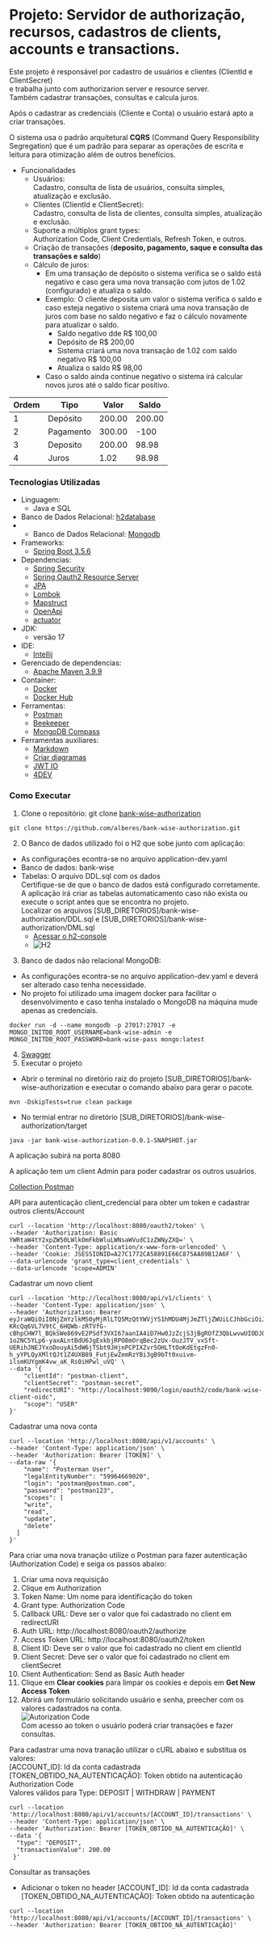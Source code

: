 # Projeto: Servidor de authorização, recursos, cadastros de clients, accounts e transactions.
Este projeto é responsável por cadastro de usuários e clientes (ClientId e ClientSecret)      
e trabalha junto com authorizarion server e resource server.    
Também cadastrar transações, consultas e calcula juros.

Após o cadastrar as credenciais (Cliente e Conta) o usuário estará apto a criar transações.

O sistema usa o padrão arquitetural **CQRS** (Command Query Responsibility Segregation) que é um padrão para separar as operações de escrita e leitura para otimização além de outros benefícios.

* Funcionalidades
  * Usuários:          
    Cadastro, consulta de lista de usuários, consulta simples, atualização e exclusão.
  * Clientes (ClientId e ClientSecret):        
    Cadastro, consulta de lista de clientes, consulta simples, atualização e exclusão.
  * Suporte a múltiplos grant types:          
    Authorization Code, Client Credentials, Refresh Token, e outros.
  * Criação de transações (**deposito, pagamento, saque e consulta das transações e saldo**)
  * Cálculo de juros:
    * Em uma transação de depósito o sistema verifica se o saldo está negativo e caso gera uma nova transação com jutos de 1.02 (configurado)  e atualiza o saldo.
    * Exemplo: O cliente deposita um valor o sistema verifica o saldo e caso esteja negativo o sistema criará uma nova transação de juros com base no saldo negativo e faz o cálculo novamente para atualizar o saldo.
      * Saldo negativo dde R$ 100,00
      * Depósito de R$ 200,00
      * Sistema criará uma nova transação de 1.02 com saldo negativo R$ 100,00
      * Atualiza o saldo R$ 98,00
    * Caso o saldo ainda continue negativo o sistema irá calcular novos juros até o saldo ficar positivo.

|  Ordem| Tipo | Valor| Saldo|
|--|--|--|--|
|1|Depósito|200.00|200.00|
|2|Pagamento|300.00|-100|
|3|Deposito|200.00|98.98|
|4|Juros|1.02|98.98|

### Tecnologias Utilizadas
* Linguagem:
  * Java e SQL
* Banco de Dados Relacional: [h2database](https://h2database.com/html/main.html)
* * Banco de Dados Relacional: [Mongodb](https://www.mongodb.com/)
* Frameworks:
  * [Spring Boot 3.5.6](https://start.spring.io/)
* Dependencias:
  * [Spring Security](https://docs.spring.io/spring-security/reference/index.html)
  * [Spring Oauth2 Resource Server](https://docs.spring.io/spring-security/reference/servlet/oauth2/resource-server/index.html)
  * [JPA](https://docs.spring.io/spring-data/jpa/reference/index.html)
  * [Lombok](https://projectlombok.org/features/)
  * [Mapstruct](https://mapstruct.org/documentation/)
  * [OpenApi](https://springdoc.org/)
  * [actuator](https://docs.spring.io/spring-boot/docs/2.0.x/actuator-api/html/)
* JDK:
  * versão 17
* IDE:
  * [Intellij](https://www.jetbrains.com/idea/)
* Gerenciado de dependencias:
  * [Apache Maven 3.9.9](https://maven.apache.org/)
* Container:
  * [Docker](https://www.docker.com/)
  * [Docker Hub](https://hub.docker.com/)
* Ferramentas:
  * [Postman](https://www.postman.com/)
  * [Beekeeper](https://www.beekeeperstudio.io/)
  * [MongoDB Compass](https://www.mongodb.com/products/tools/compass)
* Ferramentas auxiliares:
  * [Markdown](https://stackedit.io/app#)
  * [Criar diagramas](https://docs.github.com/pt/get-started/writing-on-github/working-with-advanced-formatting/creating-diagrams)
  * [JWT IO](https://jwt.io/)
  * [4DEV](https://www.4devs.com.br/)

### Como Executar
1. Clone o repositório: git clone [bank-wise-authorization](https://github.com/alberes/bank-wise-authorization)
```
git clone https://github.com/alberes/bank-wise-authorization.git
```
2. O Banco de dados utilizado foi o H2 que sobe junto com aplicação:
- As configurações econtra-se no arquivo application-dev.yaml
- Banco de dados: bank-wise
- Tabelas: O arquivo DDL.sql com os dados        
  Certifique-se de que o banco de dados está configurado corretamente.          
  A aplicação irá criar as tabelas automaticamento caso não exista ou execute o script antes que se encontra no projeto.          
  Localizar os arquivos [SUB_DIRETORIOS]/bank-wise-authorization/DDL.sql e [SUB_DIRETORIOS]/bank-wise-authorization/DML.sql
  - [Acessar o h2-console](http://localhost:8080/h2-console)
  - ![H2](h2.png)
3. Banco de dados não relacional MongoDB:
- As configurações econtra-se no arquivo application-dev.yaml e deverá ser alterado caso tenha necessidade.
- No projeto foi utilizado uma imagem docker para facilitar o desenvolvimento e caso tenha instalado o MongoDB na máquina mude apenas as credenciais.  
```
docker run -d --name mongodb -p 27017:27017 -e MONGO_INITDB_ROOT_USERNAME=bank-wise-admin -e MONGO_INITDB_ROOT_PASSWORD=bank-wise-pass mongo:latest
```
4. [Swagger](http://localhost:8080/swagger-ui/index.html)
5. Executar o projeto
- Abrir o terminal no diretório raiz do projeto [SUB_DIRETORIOS]/bank-wise-authorization e executar o comando abaixo para gerar o pacote.
``` 
mvn -DskipTests=true clean package 
``` 
- No termial entrar no diretório [SUB_DIRETORIOS]/bank-wise-authorization/target
 ``` 
java -jar bank-wise-authorization-0.0.1-SNAPSHOT.jar
 ``` 

A aplicação subirá na porta 8080

A aplicação tem um client Admin para poder cadastrar os outros usuários.

[Collection Postman](bank-wise-authorization.postman_collection.json)

API para autenticação client_credencial para obter um token e cadastrar outros clients/Account
```
curl --location 'http://localhost:8080/oauth2/token' \
--header 'Authorization: Basic YWRtaW4tY2xpZW50LWlkOmFkbWluLWNsaWVudC1zZWNyZXQ=' \
--header 'Content-Type: application/x-www-form-urlencoded' \
--header 'Cookie: JSESSIONID=A27C1772CA58891E66C875AA89B12A6F' \
--data-urlencode 'grant_type=client_credentials' \
--data-urlencode 'scope=ADMIN'
``` 

Cadastrar um novo client    

```
curl --location 'http://localhost:8080/api/v1/clients' \
--header 'Content-Type: application/json' \
--header 'Authorization: Bearer eyJraWQiOiI0NjZmYzlkMS0yMjRlLTQ5MzQtYWVjYS1hMDU4MjJmZTljZWUiLCJhbGciOiJSUzI1NiJ9.eyJzdWIiOiJhZG1pbi1jbGllbnQtaWQiLCJhdWQiOiJhZG1pbi1jbGllbnQtaWQiLCJuYmYiOjE3NjAzMTAyODIsInNjb3BlIjpbIkFETUlOIl0sImlzcyI6Imh0dHA6Ly9sb2NhbGhvc3Q6ODA4MCIsImlkIjoiM2RlMzI0Y2EtY2M2Yy00ZWVlLTk4OTAtYmQwNzZmOGFkMDk4IiwiZXhwIjoxNzYwMzI4MjgyLCJpYXQiOjE3NjAzMTAyODIsImp0aSI6IjBkMmM1NzNlLTZiMjctNDQyYy1iNmQyLThkZDhmY2E1YWQxOCJ9.f2YKLF2vdaGO8ugF62Mz2L-KRcQq6VL7V9tC_6HQWb-zRTVfG-cBhpCHW7l_BQkSWe869vE2PSdf3VXI67aanIA4iD7Hw0JzZcjS3jBgROfZ3QbLwvwUIODJQ6vAhQ9XK0RroxLe76Zk41wP-1o2NC5YLp6-yaxALntBdU6JgExkbjRPO8mOrqBec2zUx-OuzJTV_vxSft-UERihJNEJYxoDouyAi5dW6jTSbt9JHjnPCPIXZvr5OHLTtOoKdEtgzFn0-h_yYPLQyXMltQJt1Z4UXB89_FutjEwZemRzYBi3gB9bTt0xuivm-ilsmKUYgmK4vw_aK_Rs0iHPwl_uVQ' \
--data '{
    "clientId": "postman-client",
    "clientSecret": "postman-secret",
    "redirectURI": "http://localhost:9090/login/oauth2/code/bank-wise-client-oidc",
    "scope": "USER"
}'
```

Cadastrar uma nova conta    
``` 
curl --location 'http://localhost:8080/api/v1/accounts' \
--header 'Content-Type: application/json' \
--header 'Authorization: Bearer [TOKEN]' \
--data-raw '{
    "name": "Posterman User",
    "legalEntityNumber": "59964669020",
    "login": "postman@postman.com",
    "password": "postman123",
    "scopes": [
    "write",
    "read",
    "update",
    "delete"
  ]
}'
```

Para criar uma nova tranação utilize o Postman para fazer autenticação (Authorization Code) e seiga os passos abaixo:  
1. Criar uma nova requisição  
2. Clique em Authorization  
3. Token Name: Um nome para identificação do token  
4. Grant type: Authorization Code  
5. Callback URL: Deve ser o valor que foi cadastrado no client em redirectURI  
6. Auth URL: http://localhost:8080/oauth2/authorize  
7. Access Token URL: http://localhost:8080/oauth2/token  
8. Client ID: Deve ser o valor que foi cadastrado no client em clientId  
9. Client Secret: Deve ser o valor que foi cadastrado no client em clientSecret  
10. Client Authentication: Send as Basic Auth header  
11. Clique em **Clear cookies** para limpar os cookies e depois em **Get New Access Token**  
12. Abrirá um formulário solicitando usuário e senha, preecher com os valores cadastrados na conta.    
    ![Autorization Code](Postman-Authotization-Code.png)    
    Com acesso ao token o usuário poderá criar transações e fazer consultas.  
  
Para cadastrar uma nova tranação utilizar o cURL abaixo e substitua os valores:      
[ACCOUNT_ID]: Id da conta cadastrada      
[TOKEN_OBTIDO_NA_AUTENTICAÇÃO]: Token obtido na autenticação Authorization Code      
Valores válidos para Type: DEPOSIT | WITHDRAW | PAYMENT  
```
curl --location 'http://localhost:8080/api/v1/accounts/[ACCOUNT_ID]/transactions' \
--header 'Content-Type: application/json' \
--header 'Authorization: Bearer [TOKEN_OBTIDO_NA_AUTENTICAÇÃO]' \
--data '{
  "type": "DEPOSIT",
  "transactionValue": 200.00
 }'
```

Consultar as transações
- Adicionar o token no header [ACCOUNT_ID]: Id da conta cadastrada [TOKEN_OBTIDO_NA_AUTENTICAÇÃO]: Token obtido na autenticação
```
curl --location 'http://localhost:8080/api/v1/accounts/[ACCOUNT_ID]/transactions' \
--header 'Authorization: Bearer [TOKEN_OBTIDO_NA_AUTENTICAÇÃO]'
```